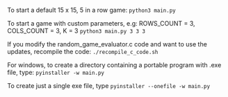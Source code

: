 To start a default 15 x 15, 5 in a row game:
```python3 main.py```

To start a game with custom parameters, e.g: ROWS_COUNT = 3, COLS_COUNT = 3, K = 3
```python3 main.py 3 3 3```

If you modify the random_game_evaluator.c code and want to use the updates, recompile the code:
```./recompile_c_code.sh```

For windows, to create a directory containing a portable program with .exe file, type:
```pyinstaller -w main.py```

To create just a single exe file, type
```pyinstaller --onefile -w main.py```
